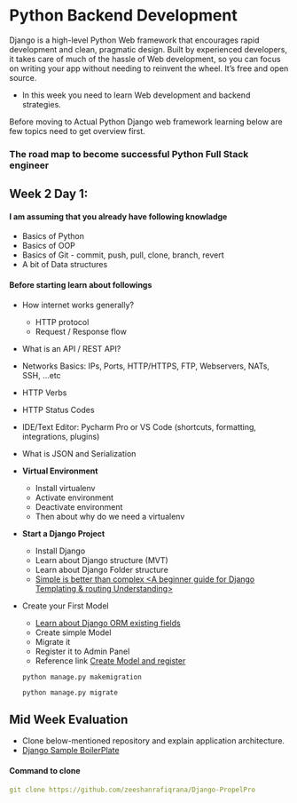 
# Python Backend Development

Django is a high-level Python Web framework that encourages rapid development and clean, pragmatic design. Built by experienced developers, it takes care of much of the hassle of Web development, so you can focus on writing your app without needing to reinvent the wheel. It’s free and open source.
 
- In this week you need to learn Web development and backend strategies.

Before moving to Actual Python Django web framework learning below are few topics need to get overview first.

### The road map to become successful Python Full Stack engineer

## Week 2 Day 1:

#### I am assuming that you already have following knowladge

- Basics of Python
- Basics of OOP
- Basics of Git - commit, push, pull, clone, branch, revert
- A bit of Data structures

#### Before starting learn about followings

- How internet works generally?
  - HTTP protocol
  - Request / Response flow
- What is an API / REST API?
- Networks Basics: IPs, Ports, HTTP/HTTPS, FTP, Webservers, NATs, SSH, ...etc
- HTTP Verbs
- HTTP Status Codes
- IDE/Text Editor: Pycharm Pro or VS Code (shortcuts, formatting, integrations, plugins)
- What is JSON and Serialization

- **Virtual Environment**
  - Install virtualenv
  - Activate environment
  - Deactivate environment
  - Then about why do we need a virtualenv

- **Start a Django Project**
  - Install Django
  - Learn about Django structure (MVT)
  - Learn about Django Folder structure
  - [Simple is better than complex <A beginner guide for Django Templating & routing Understanding> ](https://simpleisbetterthancomplex.com/series/2017/09/04/a-complete-beginners-guide-to-django-part-1.html)

- Create your First Model
  - [Learn about Django ORM existing fields](https://docs.djangoproject.com/en/5.0/ref/models/fields/)
  - Create simple Model
  - Migrate it
  - Register it to Admin Panel
  - Reference link [Create Model and register](https://codinggear.blog/how-to-register-model-in-django-admin/#:~:text=To%20register%20a%20model%20to,and%20you'll%20be%20done.)

  ```Commands
  python manage.py makemigration
  ```

  ```Commands
  python manage.py migrate
  ```

## Mid Week Evaluation
- Clone below-mentioned repository and explain application architecture.
- [Django Sample BoilerPlate](https://github.com/zeeshanrafiqrana/Django-PropelPro)

#### Command to clone

```yaml
git clone https://github.com/zeeshanrafiqrana/Django-PropelPro
```
